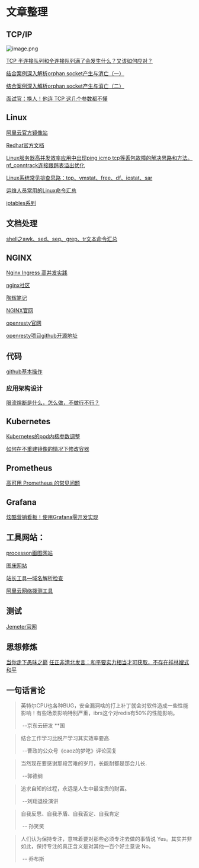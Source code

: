 # 文章整理

## TCP/IP 

![image.png](https://i.loli.net/2020/09/25/QqNvBm8EliLgU9S.png)

[TCP 半连接队列和全连接队列满了会发生什么？又该如何应对？](https://mp.weixin.qq.com/s/VILlpQLyUvI6xQ4CURqfFg)

[结合案例深入解析orphan socket产生与消亡（一）](https://developer.aliyun.com/article/91966)

[结合案例深入解析orphan socket产生与消亡（二）](https://developer.aliyun.com/article/92925?spm=a2c6h.13262185.0.0.27be76b6f8QnDP)

[面试官：换人！他连 TCP 这几个参数都不懂](https://mp.weixin.qq.com/s/fjnChU3MKNc_x-Wk7evLhg)



## Linux

[阿里云官方镜像站](https://developer.aliyun.com/mirror/)

[Redhat官方文档](https://access.redhat.com/documentation/en-us/)

[Linux服务器高并发效率应用中出现ping icmp tcp等丢包故障的解决思路和方法。nf_conntrack连接跟踪表溢出优化](https://bbs.itzmx.com/thread-88435-1-1.html)

[Linux系统常见排查思路：top、vmstat、free、df、iostat、sar](https://mp.weixin.qq.com/s/rLus3XL1-oeS_hYR_Kfexg)

[运维人员常用的Linux命令汇总](https://mp.weixin.qq.com/s/qItOvBZDMUnAi5wntMeaZg)

[iptables系列](http://www.zsythink.net/archives/category/%e8%bf%90%e7%bb%b4%e7%9b%b8%e5%85%b3/iptables/)

## 文档处理

[shell之awk、sed、seq、grep、tr文本命令汇总](https://www.jianshu.com/p/ef379971749f)

## NGINX

[Nginx Ingress 高并发实践](https://mp.weixin.qq.com/s/FikIXjnW6PuYR5f_Dev8pQ)

[nginx社区](https://www.nginx.org.cn/)

[陶辉笔记](http://www.taohui.org.cn/)

[NGINX官网](http://nginx.org/en/docs/)

[openresty官网](https://openresty.org/cn/linux-packages.html)

[openresty项目github开源地址](https://github.com/openresty/)



## 代码

[github基本操作](https://github.com/Barusun/note.barusun.github.io)



### 应用架构设计

[限流熔断是什么，怎么做，不做行不行？](https://mp.weixin.qq.com/s/aA0M6wL1mrAa0SZd8-Hv-w)

## Kubernetes

[Kubernetes的pod内核参数调整](https://kubernetes.io/zh/docs/tasks/administer-cluster/sysctl-cluster/)

[如何在不重建镜像的情况下修改容器](https://mp.weixin.qq.com/s/5Ndup1eyotxhE5oFvywLqg)



## Prometheus

[高可用 Prometheus 的常见问题](https://mp.weixin.qq.com/s/n2x7V2Ko88TmvY1jSzWQ1g)

## Grafana

[炫酷营销看板！使用Grafana零开发实现](https://www.toutiao.com/i6854519305166553612/) 



## 工具网站：

[processon画图网站](https://www.processon.com/;jsessionid=2907C88FB879F0E300E165C11768872E.jvm1)

[图床网站](https://sm.ms/)

[站长工具—域名解析检查](http://ping.chinaz.com/)

[阿里云网络拨测工具](https://zijian.aliyun.com/detect/dns)

## 测试

[Jemeter官网](https://mirrors.tuna.tsinghua.edu.cn/apache//jmeter/binaries/)



## 思想修炼

[当你走下愚昧之巅](https://mp.weixin.qq.com/s/iyphgK01AtmullnoLcXKRA)
[任正非清北发言：和平要实力相当才可获取，不存在祥林嫂式和平](https://mbd.baidu.com/newspage/data/landingsuper?context=%7B%22nid%22%3A%22news_10615631113824080340%22%7D&n_type=0&p_from=1)

## 一句话言论

> 英特尔CPU也各种BUG，安全漏洞啥的打上补丁就会对软件造成一些性能影响！有些场景影响特别严重，ibrs这个对redis有50%的性能影响。
>
> ​																												                                           --京东云研发 **国

>结合工作学习比脱产学习其实效率要高.
>
>​																									           --曹政的公众号《caoz的梦呓》评论回复

> 当然现在要感谢那段苦难的岁月，长能耐都是那会儿长.
>
> ​																																                                           --郭德纲

> 追求自知的过程，永远是人生中最宝贵的财富。
>
> ​																							 													          --刘翔退役演讲

> 自我反思、自我矛盾、自我否定、自我肯定
>
> ​																												                                                            -- 孙笑笑

> 人们认为保持专注，意味着要对那些必须专注去做的事情说 Yes。其实并非如此，保持专注的真正含义是对其他一百个好主意说 No。
>
> ​																												                                                        	-- 乔布斯